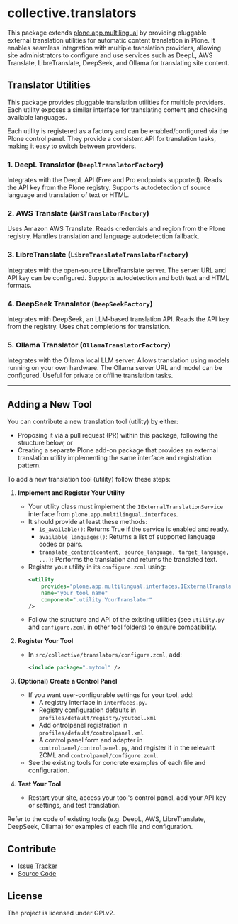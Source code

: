 # collective.translators

This package extends [plone.app.multilingual](https://github.com/plone/plone.app.multilingual) by providing pluggable external translation utilities for automatic content translation in Plone. It enables seamless integration with multiple translation providers, allowing site administrators to configure and use services such as DeepL, AWS Translate, LibreTranslate, DeepSeek, and Ollama for translating site content.


## Translator Utilities

This package provides pluggable translation utilities for multiple providers. Each utility exposes a similar interface for translating content and checking available languages.

Each utility is registered as a factory and can be enabled/configured via the Plone control panel. They provide a consistent API for translation tasks, making it easy to switch between providers.

### 1. DeepL Translator (`DeeplTranslatorFactory`)
Integrates with the DeepL API (Free and Pro endpoints supported). Reads the API key from the Plone registry. Supports autodetection of source language and translation of text or HTML.

### 2. AWS Translate (`AWSTranslatorFactory`)
Uses Amazon AWS Translate. Reads credentials and region from the Plone registry. Handles translation and language autodetection fallback.

### 3. LibreTranslate (`LibreTranslateTranslatorFactory`)
Integrates with the open-source LibreTranslate server. The server URL and API key can be configured. Supports autodetection and both text and HTML formats.

### 4. DeepSeek Translator (`DeepSeekFactory`)
Integrates with DeepSeek, an LLM-based translation API. Reads the API key from the registry. Uses chat completions for translation.

### 5. Ollama Translator (`OllamaTranslatorFactory`)
Integrates with the Ollama local LLM server. Allows translation using models running on your own hardware. The Ollama server URL and model can be configured. Useful for private or offline translation tasks.


---

## Adding a New Tool

You can contribute a new translation tool (utility) by either:
- Proposing it via a pull request (PR) within this package, following the structure below, or
- Creating a separate Plone add-on package that provides an external translation utility implementing the same interface and registration pattern.

To add a new translation tool (utility) follow these steps:

1. **Implement and Register Your Utility**
   - Your utility class must implement the `IExternalTranslationService` interface from `plone.app.multilingual.interfaces`.
   - It should provide at least these methods:
     - `is_available()`: Returns True if the service is enabled and ready.
     - `available_languages()`: Returns a list of supported language codes or pairs.
     - `translate_content(content, source_language, target_language, ...)`: Performs the translation and returns the translated text.
   - Register your utility in its `configure.zcml` using:
     ```xml
     <utility
         provides="plone.app.multilingual.interfaces.IExternalTranslationService"
         name="your_tool_name"
         component=".utility.YourTranslator"
     />
     ```
   - Follow the structure and API of the existing utilities (see `utility.py` and `configure.zcml` in other tool folders) to ensure compatibility.

2. **Register Your Tool**
   - In `src/collective/translators/configure.zcml`, add:
     ```xml
     <include package=".mytool" />
     ```

3. **(Optional) Create a Control Panel**
   - If you want user-configurable settings for your tool, add:
     - A registry interface in `interfaces.py`.
     - Registry configuration defaults in `profiles/default/registry/youtool.xml`
     - Add ontrolpanel registration  in `profiles/default/controlpanel.xml`
     - A control panel form and adapter in `controlpanel/controlpanel.py`, and register it in the relevant ZCML and `controlpanel/configure.zcml`.
   - See the existing tools for concrete examples of each file and configuration.

6. **Test Your Tool**
   - Restart your site, access your tool's control panel, add your API key or settings, and test translation.

Refer to the code of existing tools (e.g. DeepL, AWS, LibreTranslate, DeepSeek, Ollama) for examples of each file and configuration.


## Contribute

- [Issue Tracker](https://github.com/collective/collective.translators/issues)
- [Source Code](https://github.com/collective/collective.translators/)

## License

The project is licensed under GPLv2.

